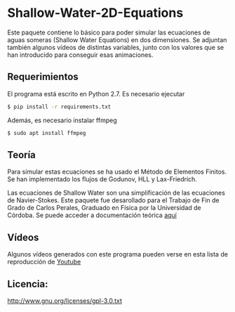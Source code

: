 # Shallow-Water-2D-Equations #

Este paquete contiene lo básico para poder simular las ecuaciones de aguas someras (Shallow Water Equations) en dos dimensiones. Se adjuntan también algunos vídeos de distintas variables, junto con los valores que se han introducido para conseguir esas animaciones.

## Requerimientos

El programa está escrito en Python 2.7. Es necesario ejecutar

```bash
$ pip install -r requirements.txt
```

Además, es necesario instalar ffmpeg

```bash
$ sudo apt install ffmpeg
```

## Teoría

Para simular estas ecuaciones se ha usado el Método de Elementos Finitos. Se han implementado los flujos de Godunov, HLL y Lax-Friedrich.

Las ecuaciones de Shallow Water son una simplificación de las ecuaciones de Navier-Stokes. Este paquete fue desarollado para el Trabajo de Fin de Grado de Carlos Perales, Graduado en Física por la Universidad de Córdoba. Se puede acceder a documentación teórica [aquí](http://es.slideshare.net/CarlosPerales/estudio-y-simulacin-numrica-de-las-ecuaciones-de-aguas-someras)

## Vídeos

Algunos vídeos generados con este programa pueden verse en esta lista de reproducción de [Youtube](https://www.youtube.com/watch?v=ConQO-z8Ks4&list=PLkjZXk8AWCPW18dZUjr093jvvx3NUvY5l)

## Licencia:

http://www.gnu.org/licenses/gpl-3.0.txt
